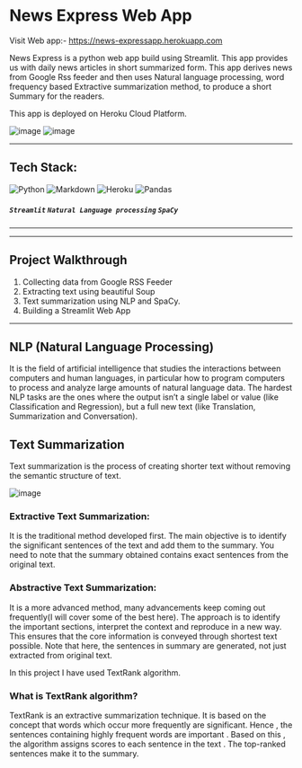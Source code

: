 # News Express Web App
Visit Web app:- https://news-expressapp.herokuapp.com

News Express is a python web app build using Streamlit. This app provides us with daily news articles in short summarized form. This app derives news from Google Rss feeder and then uses Natural language processing, word frequency based Extractive summarization method, to produce a short Summary for the readers. 

This app is deployed on Heroku Cloud Platform.

![image](https://user-images.githubusercontent.com/96365389/186627483-f8fb2023-c0ce-4427-b1b2-a22cfc4c8961.png)
![image](https://user-images.githubusercontent.com/96365389/186627636-b4ec3166-4645-4fa5-aef7-fcd510bab6e1.png)


---

## Tech Stack:

![Python](https://img.shields.io/badge/python-3670A0?style=for-the-badge&logo=python&logoColor=ffdd54) ![Markdown](https://img.shields.io/badge/markdown-%23000000.svg?style=for-the-badge&logo=markdown&logoColor=white) ![Heroku](https://img.shields.io/badge/heroku-%23430098.svg?style=for-the-badge&logo=heroku&logoColor=white) ![Pandas](https://img.shields.io/badge/pandas-%23150458.svg?style=for-the-badge&logo=pandas&logoColor=white)

##### `Streamlit` `Natural Language processing` `SpaCy`
---

---

## Project Walkthrough

1. Collecting data from Google RSS Feeder
2. Extracting text using beautiful Soup
3. Text summarization using NLP and SpaCy.
4. Building a Streamlit Web App
---

## NLP (Natural Language Processing) 
It is the field of artificial intelligence that studies the interactions between computers and human languages, in particular how to program computers to process and analyze large amounts of natural language data. The hardest NLP tasks are the ones where the output isn’t a single label or value (like Classification and Regression), but a full new text (like Translation, Summarization and Conversation).

## Text Summarization

Text summarization is the process of creating shorter text without removing the semantic structure of text.

![image](https://user-images.githubusercontent.com/96365389/186690772-cd8a5bfb-c594-4130-87db-ee119c7f46fe.png)

### Extractive Text Summarization:

It is the traditional method developed first. The main objective is to identify the significant sentences of the text and add them to the summary. You need to note that the summary obtained contains exact sentences from the original text.

### Abstractive Text Summarization:

It is a more advanced method, many advancements keep coming out frequently(I will cover some of the best here). The approach is to identify the important sections, interpret the context and reproduce in a new way. This ensures that the core information is conveyed through shortest text possible. Note that here, the sentences in summary are generated, not just extracted from original text.

In this project I have used TextRank algorithm.

### What is TextRank algorithm?

TextRank is an extractive summarization technique. It is based on the concept that words which occur more frequently are significant. Hence , the sentences containing highly frequent words are important . Based on this , the algorithm assigns scores to each sentence in the text . The top-ranked sentences make it to the summary.


